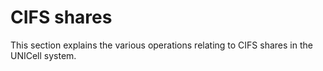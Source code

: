# CIFS shares

This section explains the various operations relating to CIFS shares in the UNICell system.